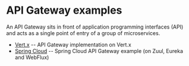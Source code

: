# API Gateway examples

An API Gateway sits in front of application programming interfaces (API) and acts as a single point of entry of a group of microservices.

 - [Vert.x](vertx)  -- API Gateway implementation on Vert.x
 - [Spring Cloud](spring-cloud) -- Spring Cloud API Gateway example (on Zuul, Eureka and WebFlux)
